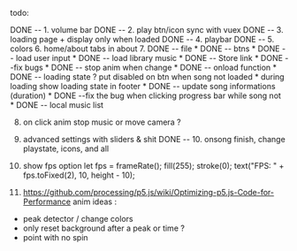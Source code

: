 todo:

DONE -- 1. volume bar
DONE -- 2. play btn/icon sync with vuex
DONE -- 3. loading page + display only when loaded
DONE -- 4. playbar
DONE -- 5. colors
6. home/about
    tabs in about
7. DONE -- file 
    *   DONE -- btns
    *   DONE -- load user input
    *   DONE -- load library music
    *   DONE -- Store link
    *   DONE --fix bugs
        * DONE -- stop anim when change
        * DONE --  onload function
        * DONE --  loading state ? put disabled on btn when song not loaded
        * during loading show loading state in footer 
        * DONE -- update song informations (duration)
        * DONE --fix the bug when clicking progress bar while song not         
    * DONE -- local music list

8. on click anim stop music or move camera ?
9. advanced settings with sliders & shit
DONE -- 10.  onsong finish, change playstate, icons, and all
11. show fps option
    let fps = frameRate();
    fill(255);
    stroke(0);
    text("FPS: " + fps.toFixed(2), 10, height - 10);

12. https://github.com/processing/p5.js/wiki/Optimizing-p5.js-Code-for-Performance
anim ideas :
* peak detector / change colors
* only reset background after a peak or time ?
* point with no spin